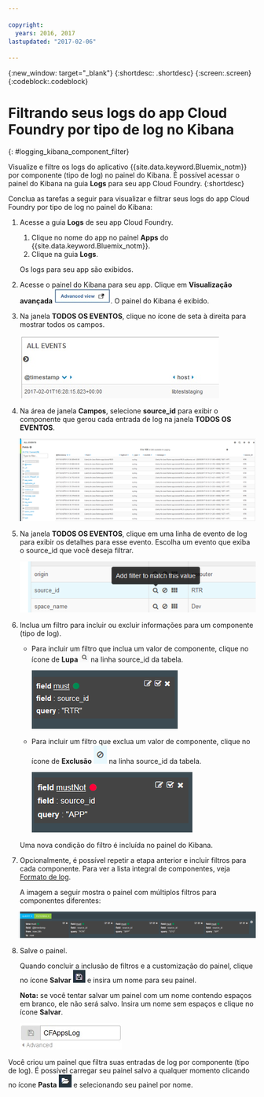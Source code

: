 ```yaml
---

copyright:
  years: 2016, 2017
lastupdated: "2017-02-06"

---
```


<!-- Common attributes used in the template are defined as follows: -->
{:new_window: target="_blank"}
{:shortdesc: .shortdesc}
{:screen:.screen}
{:codeblock:.codeblock}

# Filtrando seus logs do app Cloud Foundry por tipo de log no Kibana
<!-- for example, Uploading your data -->
{: #logging_kibana_component_filter}
<!-- Provide an appropriate ID above -->

Visualize e filtre os logs do aplicativo {{site.data.keyword.Bluemix_notm}} por componente (tipo de log) no painel do Kibana. É possível acessar o painel do Kibana na guia **Logs** para seu app Cloud Foundry.
{:shortdesc}

<!-- Include a sentence to briefly introduce the steps/subtopics. Example: -->
Conclua as tarefas a seguir para visualizar e filtrar seus logs do app Cloud Foundry por tipo de log no painel do Kibana:

1. Acesse a guia **Logs** de seu app Cloud Foundry. 

    1. Clique no nome do app no painel **Apps** do {{site.data.keyword.Bluemix_notm}}.
    2. Clique na guia **Logs**. 
    
    Os logs para seu app são exibidos.

2. Acesse o painel do Kibana para seu app. Clique em **Visualização avançada** ![Link de visualização avançada](images/logging_advanced_view.jpg). O painel do Kibana é exibido.

3. Na janela **TODOS OS EVENTOS**, clique no ícone de seta à direita para mostrar todos os campos. 

    ![Janela Todos os eventos com o ícone de seta à direita](images/logging_all_events_no_fields.jpg)

4. Na área de janela **Campos**, selecione **source_id** para exibir o componente que gerou cada entrada de log na janela **TODOS OS EVENTOS**.

    ![Janela Todos os eventos com o campo source_id selecionado](images/logging_component.png)

5. Na janela **TODOS OS EVENTOS**, clique em uma linha de evento de log para exibir os detalhes para esse evento. Escolha um evento que exiba o source_id que você deseja filtrar.

    ![Janela Todos os eventos exibindo detalhes para um evento de log selecionado](images/logging_component_add_filter.png)

6. Inclua um filtro para incluir ou excluir informações para um componente (tipo de log). 

    * Para incluir um filtro que inclua um valor de componente, clique no ícone de **Lupa** ![Ícone de Lupa](images/logging_magnifying_glass.jpg) na linha source_id da tabela. 

        ![Condição do filtro para o campo source_id](images/logging_component_filter.png) 

    * Para incluir um filtro que exclua um valor de componente, clique no ícone de **Exclusão** ![Ícone de Exclusão](images/logging_exclusion_icon.png) na linha source_id da tabela. 
    
         ![Condição do filtro para excluir o campo source_id](images/logging_component_add_exclusion_filter.png) 
     
     Uma nova condição do filtro é incluída no painel do Kibana.

7. Opcionalmente, é possível repetir a etapa anterior e incluir filtros para cada componente. Para ver a lista integral de componentes, veja [Formato de log](../logging_view_kibana3.html#kibana_log_format_cf).

    A imagem a seguir mostra o painel com múltiplos filtros para componentes diferentes:
    
    ![Múltiplas condições do filtro para o campo source_id](images/logging_component_multiple_filters.png)

8. Salve o painel. 

    Quando concluir a inclusão de filtros e a customização do painel, clique no ícone **Salvar** ![Ícone Salvar](images/logging_save.jpg) e insira um nome para seu painel. 
      
    **Nota:** se você tentar salvar um painel com um nome contendo espaços em branco, ele não será salvo. Insira um nome sem espaços e clique no ícone **Salvar**.
    
    ![Salvar nome do painel ](images/logging_save_dashboard.jpg)

Você criou um painel que filtra suas entradas de log por componente (tipo de log). É possível carregar seu painel salvo a qualquer momento clicando no ícone **Pasta** ![Ícone Pasta](images/logging_folder.jpg) e selecionando seu painel por nome.



